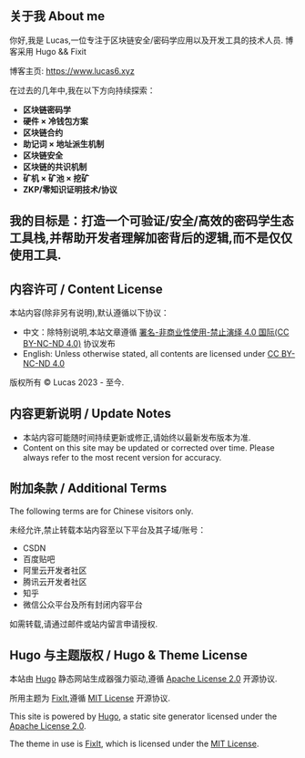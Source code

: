 
## 关于我 About me

你好,我是 Lucas,一位专注于区块链安全/密码学应用以及开发工具的技术人员. 博客采用 Hugo && Fixit 

博客主页: https://www.lucas6.xyz

在过去的几年中,我在以下方向持续探索：

- **区块链密码学**
- **硬件 × 冷钱包方案**
- **区块链合约**
- **助记词 × 地址派生机制**
- **区块链安全**
- **区块链的共识机制**
- **矿机 × 矿池 × 挖矿**
- **ZKP/零知识证明技术/协议**

我的目标是：**打造一个可验证/安全/高效的密码学生态工具栈**,并帮助开发者理解加密背后的逻辑,而不是仅仅使用工具.
---


## 内容许可 / Content License

本站内容(除非另有说明),默认遵循以下协议：

- 中文：除特别说明,本站文章遵循 [署名-非商业性使用-禁止演绎 4.0 国际(CC BY-NC-ND 4.0)](https://creativecommons.org/licenses/by-nc-nd/4.0/deed.zh) 协议发布  
- English: Unless otherwise stated, all contents are licensed under [CC BY-NC-ND 4.0](https://creativecommons.org/licenses/by-nc-nd/4.0/)

版权所有 © Lucas 2023 - 至今.

## 内容更新说明 / Update Notes

- 本站内容可能随时间持续更新或修正,请始终以最新发布版本为准.
- Content on this site may be updated or corrected over time. Please always refer to the most recent version for accuracy.


## 附加条款 / Additional Terms

The following terms are for Chinese visitors only.

未经允许,禁止转载本站内容至以下平台及其子域/账号：

- CSDN
- 百度贴吧
- 阿里云开发者社区
- 腾讯云开发者社区
- 知乎
- 微信公众平台及所有封闭内容平台

如需转载,请通过邮件或站内留言申请授权.

## Hugo 与主题版权 / Hugo & Theme License

本站由 [Hugo](https://gohugo.io/) 静态网站生成器强力驱动,遵循 [Apache License 2.0](https://www.apache.org/licenses/LICENSE-2.0) 开源协议.

所用主题为 [FixIt](https://github.com/hugo-fixit/FixIt),遵循 [MIT License](https://opensource.org/licenses/MIT) 开源协议.

This site is powered by [Hugo](https://gohugo.io/), a static site generator licensed under the [Apache License 2.0](https://www.apache.org/licenses/LICENSE-2.0).

The theme in use is [FixIt](https://github.com/hugo-fixit/FixIt), which is licensed under the [MIT License](https://opensource.org/licenses/MIT).
